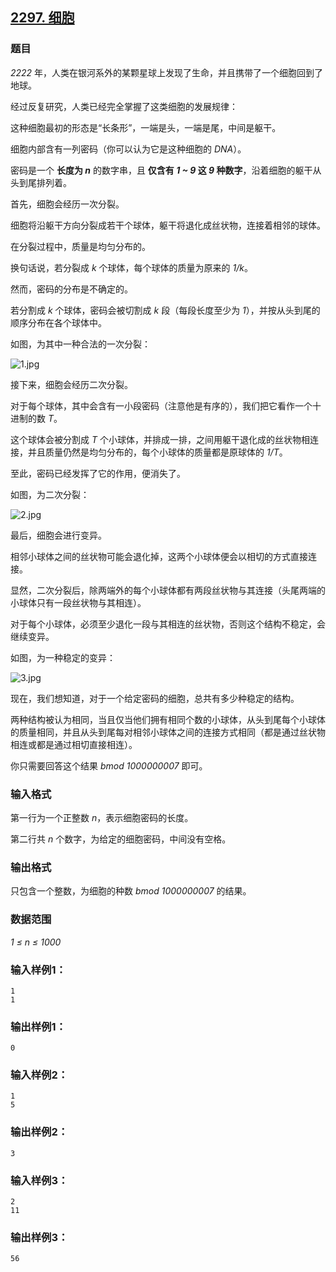 ## [2297. 细胞](https://www.acwing.com/problem/content/2299/)

### 题目

*2222* 年，人类在银河系外的某颗星球上发现了生命，并且携带了一个细胞回到了地球。

经过反复研究，人类已经完全掌握了这类细胞的发展规律：

这种细胞最初的形态是“长条形”，一端是头，一端是尾，中间是躯干。

细胞内部含有一列密码（你可以认为它是这种细胞的 *DNA*）。

密码是一个 **长度为 *n*** 的数字串，且 **仅含有 *1 ~ 9* 这 *9* 种数字**，沿着细胞的躯干从头到尾排列着。

首先，细胞会经历一次分裂。

细胞将沿躯干方向分裂成若干个球体，躯干将退化成丝状物，连接着相邻的球体。

在分裂过程中，质量是均匀分布的。

换句话说，若分裂成 *k* 个球体，每个球体的质量为原来的 *1/k*。

然而，密码的分布是不确定的。

若分割成 *k* 个球体，密码会被切割成 *k* 段（每段长度至少为 *1*），并按从头到尾的顺序分布在各个球体中。

如图，为其中一种合法的一次分裂：

 ![1.jpg](https://cdn.acwing.com/media/article/image/2020/08/11/19_bba5d73cdb-1.jpg)

接下来，细胞会经历二次分裂。

对于每个球体，其中会含有一小段密码（注意他是有序的），我们把它看作一个十进制的数 *T*。

这个球体会被分割成 *T* 个小球体，并排成一排，之间用躯干退化成的丝状物相连接，并且质量仍然是均匀分布的，每个小球体的质量都是原球体的 *1/T*。

至此，密码已经发挥了它的作用，便消失了。

如图，为二次分裂：

 ![2.jpg](https://cdn.acwing.com/media/article/image/2020/08/11/19_e24c7b20db-2.jpg)

最后，细胞会进行变异。

相邻小球体之间的丝状物可能会退化掉，这两个小球体便会以相切的方式直接连接。

显然，二次分裂后，除两端外的每个小球体都有两段丝状物与其连接（头尾两端的小球体只有一段丝状物与其相连）。

对于每个小球体，必须至少退化一段与其相连的丝状物，否则这个结构不稳定，会继续变异。

如图，为一种稳定的变异：

 ![3.jpg](https://cdn.acwing.com/media/article/image/2020/08/11/19_343503dadb-3.jpg)

现在，我们想知道，对于一个给定密码的细胞，总共有多少种稳定的结构。

两种结构被认为相同，当且仅当他们拥有相同个数的小球体，从头到尾每个小球体的质量相同，并且从头到尾每对相邻小球体之间的连接方式相同（都是通过丝状物相连或都是通过相切直接相连）。

你只需要回答这个结果 *bmod 1000000007* 即可。

### 输入格式

第一行为一个正整数 *n*，表示细胞密码的长度。

第二行共 *n* 个数字，为给定的细胞密码，中间没有空格。

### 输出格式

只包含一个整数，为细胞的种数 *bmod 1000000007* 的结果。

### 数据范围

*1 ≤ n ≤ 1000*

### 输入样例1：

```
1
1
```

### 输出样例1：

```
0
```

### 输入样例2：

```
1
5
```

### 输出样例2：

```
3
```

### 输入样例3：

```
2
11
```

### 输出样例3：

```
56
```
